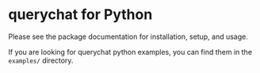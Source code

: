 # querychat for Python

Please see the package documentation for installation, setup, and usage.

<!-- TODO: need to publish doc site -->

If you are looking for querychat python examples,
you can find them in the `examples/` directory.
